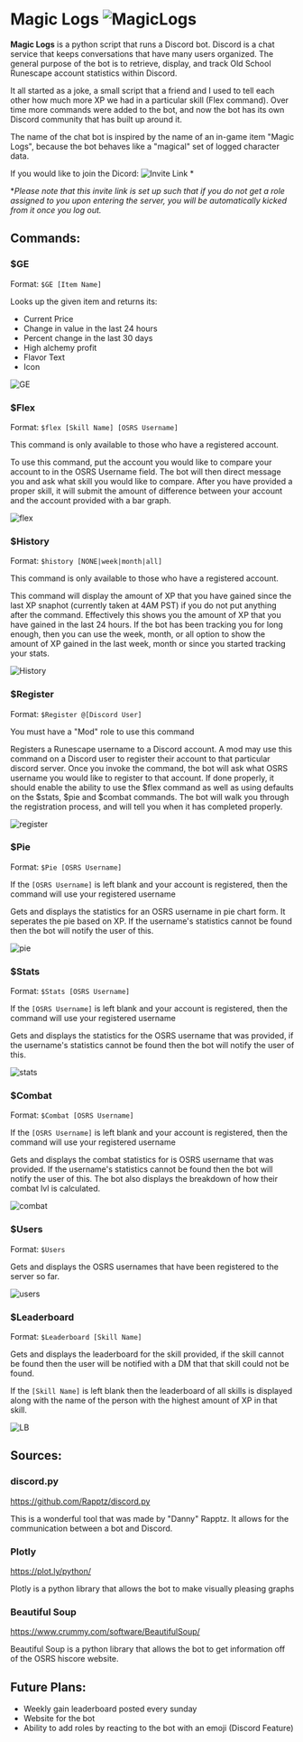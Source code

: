 # Magic Logs ![MagicLogs](https://vignette.wikia.nocookie.net/2007scape/images/a/ac/Magic_logs_detail_animated.gif/revision/latest?cb=20180205042632)

**Magic Logs** is a python script that runs a Discord bot. Discord is a chat service that keeps conversations that have many users organized. The general purpose of the bot is to retrieve, display, and track Old School Runescape account statistics within Discord.  

It all started as a joke, a small script that a friend and I used to tell each other how much more XP we had in a particular skill (Flex command). Over time more commands were added to the bot, and now the bot has its own Discord community that has built up around it. 

The name of the chat bot is inspired by the name of an in-game item "Magic Logs", because the bot behaves like a "magical" set of logged character data. 

If you would like to join the Dicord:
![Invite Link](https://discord.gg/DZqKTun) *

*_Please note that this invite link is set up such that if you do not get a role assigned to you upon entering the server, you will be automatically kicked from it once you log out._

## Commands:
### $GE
Format: `$GE [Item Name]`

Looks up the given item and returns its:
- Current Price
- Change in value in the last 24 hours
- Percent change in the last 30 days
- High alchemy profit
- Flavor Text
- Icon

![GE](https://i.imgur.com/Z2nIzdY.png)
### $Flex
Format: `$flex [Skill Name] [OSRS Username]`

This command is only available to those who have a registered account.

To use this command, put the account you would like to compare your account to in the OSRS Username field. The bot will then direct message you and ask what skill you would like to compare. After you have provided a proper skill, it will submit the amount of difference between your account and the account provided with a bar graph.

![flex](https://i.imgur.com/PIJegbt.png)
### $History
Format: `$history [NONE|week|month|all]`

This command is only available to those who have a registered account.

This command will display the amount of XP that you have gained since the last XP snaphot (currently taken at 4AM PST) if you do not put anything after the command. Effectively this shows you the amount of XP that you have gained in the last 24 hours. If the bot has been tracking you for long enough, then you can use the week, month, or all option to show the amount of XP gained in the last week, month or since you started tracking your stats.

![History](https://i.imgur.com/5r07Ayz.png)
### $Register
Format: `$Register @[Discord User]`

You must have a "Mod" role to use this command

Registers a Runescape username to a Discord account. A mod may use this command on a Discord user to register their account to that particular discord server. Once you invoke the command, the bot will ask what OSRS username you would like to register to that account. If done properly, it should enable the ability to use the $flex command as well as using defaults on the $stats, $pie and $combat commands. The bot will walk you through the registration process, and will tell you when it has completed properly.

![register](https://i.imgur.com/af2qu2V.png)
### $Pie
Format: `$Pie [OSRS Username]`

If the `[OSRS Username]` is left blank and your account is registered, then the command will use your registered username

Gets and displays the statistics for an OSRS username in pie chart form. It seperates the pie based on XP. If the username's statistics cannot be found then the bot will notify the user of this.

![pie](https://i.imgur.com/l7o63EX.png)
### $Stats
Format: `$Stats [OSRS Username]`

If the `[OSRS Username]` is left blank and your account is registered, then the command will use your registered username

Gets and displays the statistics for the OSRS username that was provided, if the username's statistics cannot be found then the bot will notify the user of this.

![stats](https://i.imgur.com/III0bA2.png)
### $Combat
Format: `$Combat [OSRS Username]`

If the `[OSRS Username]` is left blank and your account is registered, then the command will use your registered username

Gets and displays the combat statistics for is OSRS username that was provided. If the username's statistics cannot be found then the bot will notify the user of this. The bot also displays the breakdown of how their combat lvl is calculated.

![combat](https://i.imgur.com/XeK42r8.png)
### $Users
Format: `$Users`

Gets and displays the OSRS usernames that have been registered to the server so far.

![users](https://i.imgur.com/g0E4ngq.png)
### $Leaderboard
Format: `$Leaderboard [Skill Name]`

Gets and displays the leaderboard for the skill provided, if the skill cannot be found then the user will be notified with a DM that that skill could not be found. 

If the `[Skill Name]` is left blank then the leaderboard of all skills is displayed along with the name of the person with the highest amount of XP in that skill.

![LB](https://i.imgur.com/ubyDEp7.png)
## Sources:
### discord.py
https://github.com/Rapptz/discord.py

This is a wonderful tool that was made by "Danny" Rapptz. It allows for the communication between a bot and Discord.
### Plotly
https://plot.ly/python/

Plotly is a python library that allows the bot to make visually pleasing graphs
### Beautiful Soup
https://www.crummy.com/software/BeautifulSoup/

Beautiful Soup is a python library that allows the bot to get information off of the OSRS hiscore website.

## Future Plans:
- Weekly gain leaderboard posted every sunday
- Website for the bot
- Ability to add roles by reacting to the bot with an emoji (Discord Feature)
